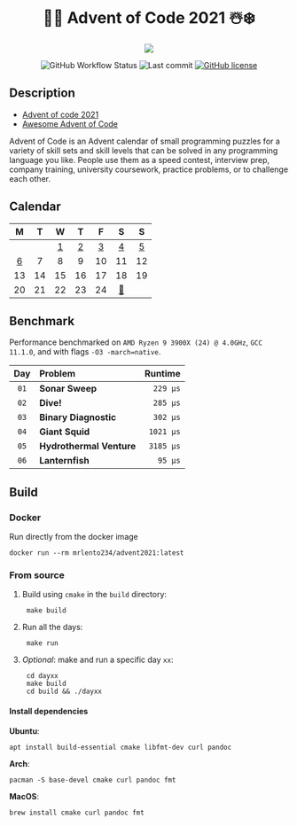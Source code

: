 <div align="center">

# 🎅🎄 Advent of Code 2021 ☃️❄️
 

![](https://img.shields.io/badge/stars%20⭐-12-gold.svg)

![GitHub Workflow Status](https://img.shields.io/github/workflow/status/lento234/advent2021/CMake)
![Last commit](https://img.shields.io/github/last-commit/lento234/advent2021)
[![GitHub license](https://img.shields.io/github/license/lento234/advent2021?color=blue)](https://github.com/lento234/advent2021/blob/main/LICENSE)

</div>


## Description

- [Advent of code 2021](https://adventofcode.com/2021/)
- [Awesome Advent of Code](https://github.com/Bogdanp/awesome-advent-of-code)


Advent of Code is an Advent calendar of small programming puzzles for a variety of skill sets and skill levels that can be solved in any programming language you like. People use them as a speed contest, interview prep, company training, university coursework, practice problems, or to challenge each other. 

## Calendar

|          M           |   T   |          W           |          T           |          F           |              S              |          S           |
| :------------------: | :---: | :------------------: | :------------------: | :------------------: | :-------------------------: | :------------------: |
|                      |       | [1](day01/README.md) | [2](day02/README.md) | [3](day03/README.md) |    [4](day04/README.md)     | [5](day05/README.md) |
| [6](day06/README.md) |   7   |          8           |          9           |          10          |             11              |          12          |
|          13          |  14   |          15          |          16          |          17          |             18              |          19          |
|          20          |  21   |          22          |          23          |          24          | [🎁](https://bit.ly/3pnrWiY) |                      |

## Benchmark

Performance benchmarked on `AMD Ryzen 9 3900X (24) @ 4.0GHz`, `GCC 11.1.0`, and with flags `-O3 -march=native`. 


|  Day  | Problem                  |   Runtime |
| :---: | :----------------------- | --------: |
| `01`  | **Sonar Sweep**          |  `229 μs` |
| `02`  | **Dive!**                |  `285 μs` |
| `03`  | **Binary Diagnostic**    |  `302 μs` |
| `04`  | **Giant Squid**          | `1021 μs` |
| `05`  | **Hydrothermal Venture** | `3185 μs` |
| `06`  | **Lanternfish**          |   `95 μs` |

## Build 

### Docker

Run directly from the docker image

    docker run --rm mrlento234/advent2021:latest

### From source

1. Build using `cmake` in the `build` directory:

        make build

2. Run all the days:

        make run

3. *Optional*: make and run a specific day `xx`:

        cd dayxx
        make build
        cd build && ./dayxx

#### Install dependencies

**Ubuntu**:
    
    apt install build-essential cmake libfmt-dev curl pandoc

**Arch**:

    pacman -S base-devel cmake curl pandoc fmt

**MacOS**: 

    brew install cmake curl pandoc fmt